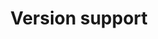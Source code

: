 ---
title: "Version support"
weight: 70
description: |
  Documentation about Cluster API version support matrix.
---